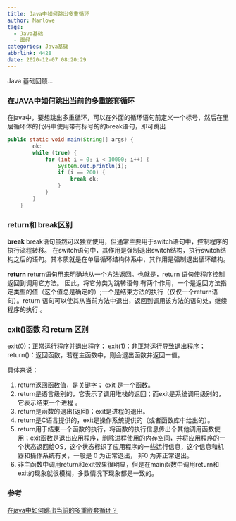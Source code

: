 ```yaml
---
title: Java中如何跳出多重循环
author: Marlowe
tags:
  - Java基础
  - 面经
categories: Java基础
abbrlink: 4428
date: 2020-12-07 08:20:29
---
```

Java 基础回顾...
<!--more-->

### 在JAVA中如何跳出当前的多重嵌套循环

在java中，要想跳出多重循环，可以在外面的循环语句前定义一个标号，然后在里层循环体的代码中使用带有标号的的break语句，即可跳出
```java
public static void main(String[] args) {
        ok:
        while (true) {
            for (int i = 0; i < 10000; i++) {
                System.out.println(i);
                if (i == 200) {
                    break ok;
                }
            }
        }
    }
```
### return和 break区别
**break**
break语句虽然可以独立使用，但通常主要用于switch语句中，控制程序的执行流程转移。
在switch语句中，其作用是强制退出switch结构，执行switch结构之后的语句。其本质就是在单层循环结构体系中，其作用是强制退出循环结构。
 
**return** 
return语句用来明确地从一个方法返回。也就是，return 语句使程序控制返回到调用它方法。
因此，将它分类为跳转语句.有两个作用，一个是返回方法指定类型的值（这个值总是确定的）;一个是结束方法的执行（仅仅一个return语句）。return 语句可以使其从当前方法中退出，返回到调用该方法的语句处，继续程序的执行 。

### exit()函数 和 return 区别
exit(0)：正常运行程序并退出程序；
exit(1)：非正常运行导致退出程序；
return()：返回函数，若在主函数中，则会退出函数并返回一值。

具体来说：
1. return返回函数值，是关键字；  exit 是一个函数。
2. return是语言级别的，它表示了调用堆栈的返回；而exit是系统调用级别的，它表示结束一个进程 。
3. return是函数的退出(返回)；exit是进程的退出。
4. return是C语言提供的，exit是操作系统提供的（或者函数库中给出的）。
5. return用于结束一个函数的执行，将函数的执行信息传出个其他调用函数使用；exit函数是退出应用程序，删除进程使用的内存空间，并将应用程序的一个状态返回给OS，这个状态标识了应用程序的一些运行信息，这个信息和机器和操作系统有关，一般是 0 为正常退出， 非0 为非正常退出。
6. 非主函数中调用return和exit效果很明显，但是在main函数中调用return和exit的现象就很模糊，多数情况下现象都是一致的。

### 参考
[在java中如何跳出当前的多重嵌套循环？](https://blog.csdn.net/singit/article/details/47708797)